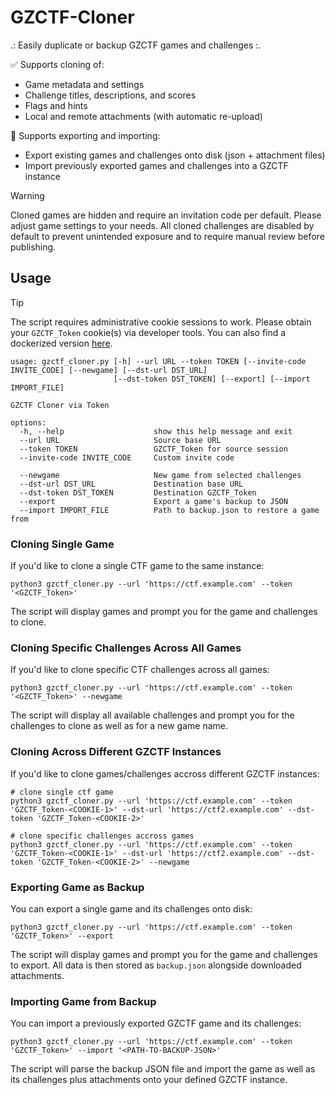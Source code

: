 # GZCTF-Cloner
.: Easily duplicate or backup GZCTF games and challenges :.

✅ Supports cloning of:
- Game metadata and settings
- Challenge titles, descriptions, and scores
- Flags and hints
- Local and remote attachments (with automatic re-upload)

💾 Supports exporting and importing:
- Export existing games and challenges onto disk (json + attachment files)
- Import previously exported games and challenges into a GZCTF instance

> [!WARNING]
> Cloned games are hidden and require an invitation code per default. Please adjust game settings to your needs.
> All cloned challenges are disabled by default to prevent unintended exposure and to require manual review before publishing.

## Usage

>[!TIP]
>The script requires administrative cookie sessions to work.
>Please obtain your `GZCTF_Token` cookie(s) via developer tools.
>You can also find a dockerized version [here](https://github.com/l4rm4nd/GZCTF-Cloner/pkgs/container/gzctf-cloner).

````
usage: gzctf_cloner.py [-h] --url URL --token TOKEN [--invite-code INVITE_CODE] [--newgame] [--dst-url DST_URL]
                       [--dst-token DST_TOKEN] [--export] [--import IMPORT_FILE]

GZCTF Cloner via Token

options:
  -h, --help                    show this help message and exit
  --url URL                     Source base URL
  --token TOKEN                 GZCTF_Token for source session
  --invite-code INVITE_CODE     Custom invite code
                              
  --newgame                     New game from selected challenges
  --dst-url DST_URL             Destination base URL
  --dst-token DST_TOKEN         Destination GZCTF_Token
  --export                      Export a game's backup to JSON
  --import IMPORT_FILE          Path to backup.json to restore a game from
````

### Cloning Single Game

If you'd like to clone a single CTF game to the same instance:

````
python3 gzctf_cloner.py --url 'https://ctf.example.com' --token '<GZCTF_Token>'
````

The script will display games and prompt you for the game and challenges to clone.

### Cloning Specific Challenges Across All Games

If you'd like to clone specific CTF challenges across all games:

````
python3 gzctf_cloner.py --url 'https://ctf.example.com' --token '<GZCTF_Token>' --newgame
````

The script will display all available challenges and prompt you for the challenges to clone as well as for a new game name.

### Cloning Across Different GZCTF Instances

If you'd like to clone games/challenges accross different GZCTF instances:

````
# clone single ctf game
python3 gzctf_cloner.py --url 'https://ctf.example.com' --token 'GZCTF_Token-<COOKIE-1>' --dst-url 'https://ctf2.example.com' --dst-token 'GZCTF_Token-<COOKIE-2>'

# clone specific challenges accross games
python3 gzctf_cloner.py --url 'https://ctf.example.com' --token 'GZCTF_Token-<COOKIE-1>' --dst-url 'https://ctf2.example.com' --dst-token 'GZCTF_Token-<COOKIE-2>' --newgame
````

### Exporting Game as Backup

You can export a single game and its challenges onto disk:

````
python3 gzctf_cloner.py --url 'https://ctf.example.com' --token 'GZCTF_Token>' --export
````
The script will display games and prompt you for the game and challenges to export. All data is then stored as `backup.json` alongside downloaded attachments.

### Importing Game from Backup

You can import a previously exported GZCTF game and its challenges:

````
python3 gzctf_cloner.py --url 'https://ctf.example.com' --token 'GZCTF_Token>' --import '<PATH-TO-BACKUP-JSON>'
````

The script will parse the backup JSON file and import the game as well as its challenges plus attachments onto your defined GZCTF instance.

